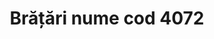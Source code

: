 ---
layout: post
title: "Brățări nume cod 4072 "
description: "Brățări nume cod 4072"
img: "/assets/img/bratari-subtiri-cu-nume-1.jpg"
img2: "/assets/img/bratari-subtiri-cu-nume-2.jpg"
colors: "disponibile doar culorile din poze"
price: "15 RON /buc "
vertical: true
---